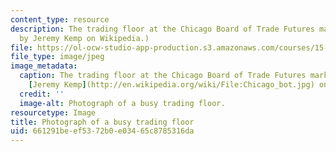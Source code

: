 ```yaml
---
content_type: resource
description: The trading floor at the Chicago Board of Trade Futures market. (Image
  by Jeremy Kemp on Wikipedia.)
file: https://ol-ocw-studio-app-production.s3.amazonaws.com/courses/15-997-practice-of-finance-advanced-corporate-risk-management-spring-2009/661291beef5372b0e03465c8785316da_15-997s09.jpg
file_type: image/jpeg
image_metadata:
  caption: The trading floor at the Chicago Board of Trade Futures market. Image by
    [Jeremy Kemp](http://en.wikipedia.org/wiki/File:Chicago_bot.jpg) on Wikipedia.
  credit: ''
  image-alt: Photograph of a busy trading floor.
resourcetype: Image
title: Photograph of a busy trading floor
uid: 661291be-ef53-72b0-e034-65c8785316da
---
```

